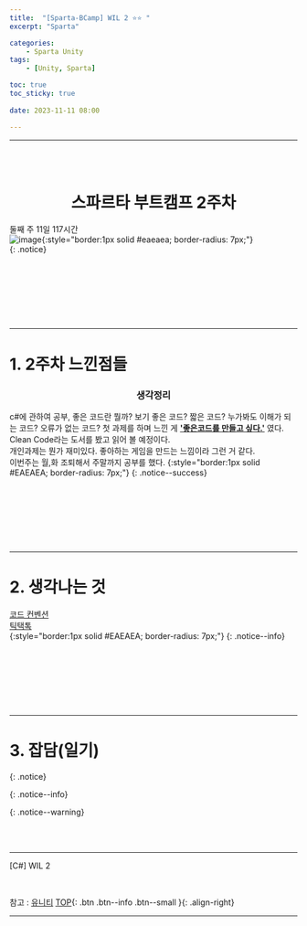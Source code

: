 ```yaml
---
title:  "[Sparta-BCamp] WIL 2 ⭐⭐ "
excerpt: "Sparta"

categories:
    - Sparta Unity
tags:
    - [Unity, Sparta]

toc: true
toc_sticky: true
 
date: 2023-11-11 08:00

---
```

- - -
<BR><BR>

<center><H1> 스파르타 부트캠프 2주차  </H1></center>

둘째 주 11일 117시간  
![image](https://github.com/levell1/levell1.github.io/assets/96651722/6a1869a8-c0ab-4540-98e9-8d606508a5b3){:style="border:1px solid #eaeaea; border-radius: 7px;"}  
{: .notice}


<br><br><br><br><br><br>
- - - 

# 1. 2주차 느낀점들
<center><H3> 생각정리 </H3></center> 

c#에 관하여 공부, 좋은 코드란 뭘까? 보기 좋은 코드? 짧은 코드? 누가봐도 이해가 되는 코드? 오류가 없는 코드?
첫 과제를 하며 느낀 게 **<u>'좋은코드를 만들고 싶다.'</u>** 였다. Clean Code라는 도서를 봤고 읽어 볼 예정이다.   
개인과제는 뭔가 재미있다. 좋아하는 게임을 만드는 느낌이라 그런 거 같다.  
이번주는 월,화 조퇴해서 주말까지 공부를 했다.
{:style="border:1px solid #EAEAEA; border-radius: 7px;"}
{: .notice--success}


<br><br><br><br><br><br>
- - - 

# 2. 생각나는 것
[코드 컨벤션](https://levell1.github.io/sparta%20unity/Spartabcamp8/#3-%EC%BD%94%EB%93%9C-%EC%BB%A8%EB%B2%A4%EC%85%98-%EA%B0%95%EC%9D%98)  
[틱택톡](https://levell1.github.io/sparta%20unity/Spartabcamp8/#2%ED%8B%B1%ED%83%9D%ED%86%A0-%EA%B2%8C%EC%9E%84)  
{:style="border:1px solid #EAEAEA; border-radius: 7px;"}
{: .notice--info}

<br><br><br><br><br><br>
- - - 

# 3. 잡담(일기)

{: .notice}

{: .notice--info}

{: .notice--warning}

<br><br>
- - - 

[C#] WIL 2

<br>

참고 : [유니티](https://docs.unity3d.com/kr/)
[TOP](#){: .btn .btn--info .btn--small }{: .align-right}
<br>
- - -
